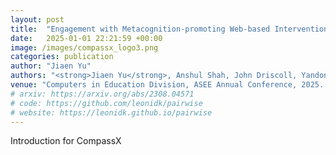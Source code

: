 ```yaml
---
layout: post
title:  "Engagement with Metacognition-promoting Web-based Interventions and its Relationship with Learning Outcomes"
date:   2025-01-01 22:21:59 +00:00
image: /images/compassx_logo3.png
categories: publication
author: "Jiaen Yu"
authors: "<strong>Jiaen Yu</strong>, Anshul Shah, John Driscoll, Yandong Xiang, Xingyin Xu, Sophia Krause-Levy, Soohyun Nam Liao"
venue: "Computers in Education Division, ASEE Annual Conference, 2025. [To appear]"
# arxiv: https://arxiv.org/abs/2308.04571
# code: https://github.com/leonidk/pairwise
# website: https://leonidk.github.io/pairwise
---
```

Introduction for CompassX